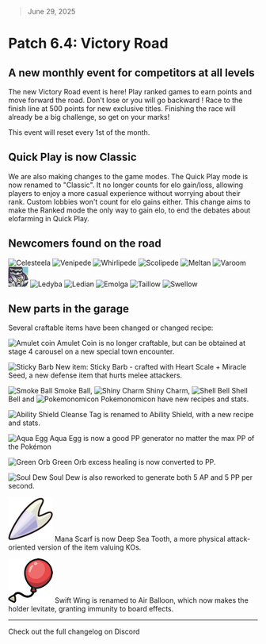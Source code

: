 > June 29, 2025

# Patch 6.4: Victory Road

## A new monthly event for competitors at all levels

The new Victory Road event is here! Play ranked games to earn points and move forward the road. Don't lose or you will go backward !
Race to the finish line at 500 points for new exclusive titles. Finishing the race will already be a big challenge, so get on your marks!

This event will reset every 1st of the month.

## Quick Play is now Classic

We are also making changes to the game modes. The Quick Play mode is now renamed to "Classic". It no longer counts for elo gain/loss, allowing players to enjoy a more casual experience without worrying about their rank. Custom lobbies won't count for elo gains either. This change aims to make the Ranked mode the only way to gain elo, to end the debates about elofarming in Quick Play.

## Newcomers found on the road

![Celesteela](https://raw.githubusercontent.com/PMDCollab/SpriteCollab/master/portrait/0797/Normal.png)
![Venipede](https://raw.githubusercontent.com/PMDCollab/SpriteCollab/master/portrait/0543/Normal.png)
![Whirlipede](https://raw.githubusercontent.com/PMDCollab/SpriteCollab/master/portrait/0544/Normal.png)
![Scolipede](https://raw.githubusercontent.com/PMDCollab/SpriteCollab/master/portrait/0545/Normal.png)
![Meltan](https://raw.githubusercontent.com/PMDCollab/SpriteCollab/master/portrait/0808/Normal.png)
![Varoom](https://raw.githubusercontent.com/PMDCollab/SpriteCollab/master/portrait/0965/Normal.png)
![Revavroom](https://raw.githubusercontent.com/PMDCollab/SpriteCollab/master/portrait/0966/Normal.png)
![Ledyba](https://raw.githubusercontent.com/PMDCollab/SpriteCollab/master/portrait/0165/Normal.png)
![Ledian](https://raw.githubusercontent.com/PMDCollab/SpriteCollab/master/portrait/0166/Normal.png)
![Emolga](https://raw.githubusercontent.com/PMDCollab/SpriteCollab/master/portrait/0587/Normal.png)
![Taillow](https://raw.githubusercontent.com/PMDCollab/SpriteCollab/master/portrait/0276/Normal.png)
![Swellow](https://raw.githubusercontent.com/PMDCollab/SpriteCollab/master/portrait/0277/Normal.png)

## New parts in the garage

Several craftable items have been changed or changed recipe:

![Amulet coin](https://raw.githubusercontent.com/keldaanCommunity/pokemonAutoChess/master/app/public/src/assets/item%7Btps%7D/AMULET_COIN.png) Amulet Coin is no longer craftable, but can be obtained at stage 4 carousel on a new special town encounter.

![Sticky Barb](https://raw.githubusercontent.com/keldaanCommunity/pokemonAutoChess/master/app/public/src/assets/item%7Btps%7D/STICKY_BARB.png) New item: Sticky Barb - crafted with Heart Scale + Miracle Seed, a new defense item that hurts melee attackers.

![Smoke Ball](https://raw.githubusercontent.com/keldaanCommunity/pokemonAutoChess/master/app/public/src/assets/item%7Btps%7D/SMOKE_BALL.png) Smoke Ball, ![Shiny Charm](https://raw.githubusercontent.com/keldaanCommunity/pokemonAutoChess/master/app/public/src/assets/item%7Btps%7D/SHINY_CHARM.png) Shiny Charm, ![Shell Bell](https://raw.githubusercontent.com/keldaanCommunity/pokemonAutoChess/master/app/public/src/assets/item%7Btps%7D/SHELL_BELL.png) Shell Bell and ![Pokemonomicon](https://raw.githubusercontent.com/keldaanCommunity/pokemonAutoChess/master/app/public/src/assets/item%7Btps%7D/POKEMONOMICON.png) Pokemonomicon have new recipes and stats.

![Ability Shield](https://raw.githubusercontent.com/keldaanCommunity/pokemonAutoChess/master/app/public/src/assets/item%7Btps%7D/ABILITY_SHIELD.png) Cleanse Tag is renamed to Ability Shield, with a new recipe and stats.

![Aqua Egg](https://raw.githubusercontent.com/keldaanCommunity/pokemonAutoChess/master/app/public/src/assets/item%7Btps%7D/AQUA_EGG.png) Aqua Egg is now a good PP generator no matter the max PP of the Pokémon

![Green Orb](https://raw.githubusercontent.com/keldaanCommunity/pokemonAutoChess/master/app/public/src/assets/item%7Btps%7D/GREEN_ORB.png) Green Orb excess healing is now converted to PP.

![Soul Dew](https://raw.githubusercontent.com/keldaanCommunity/pokemonAutoChess/master/app/public/src/assets/item%7Btps%7D/SOUL_DEW.png) Soul Dew is also reworked to generate both 5 AP and 5 PP per second.

![Deep Sea Tooth](https://raw.githubusercontent.com/keldaanCommunity/pokemonAutoChess/master/app/public/src/assets/item%7Btps%7D/DEEP_SEA_TOOTH.png) Mana Scarf is now Deep Sea Tooth, a more physical attack-oriented version of the item valuing KOs.

![Air Balloon](https://raw.githubusercontent.com/keldaanCommunity/pokemonAutoChess/master/app/public/src/assets/item%7Btps%7D/AIR_BALLOON.png) Swift Wing is renamed to Air Balloon, which now makes the holder levitate, granting immunity to board effects.

---

Check out the full changelog on Discord